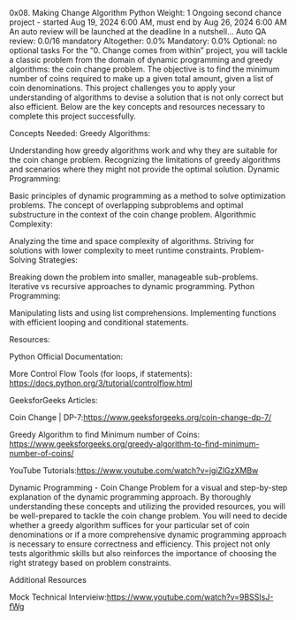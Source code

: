 0x08. Making Change
Algorithm
Python
 Weight: 1
 Ongoing second chance project - started Aug 19, 2024 6:00 AM, must end by Aug 26, 2024 6:00 AM
 An auto review will be launched at the deadline
In a nutshell…
Auto QA review: 0.0/16 mandatory
Altogether:  0.0%
Mandatory: 0.0%
Optional: no optional tasks
For the “0. Change comes from within” project, you will tackle a classic problem from the domain of dynamic programming and greedy algorithms: the coin change problem. The objective is to find the minimum number of coins required to make up a given total amount, given a list of coin denominations. This project challenges you to apply your understanding of algorithms to devise a solution that is not only correct but also efficient. Below are the key concepts and resources necessary to complete this project successfully.

Concepts Needed:
Greedy Algorithms:

Understanding how greedy algorithms work and why they are suitable for the coin change problem.
Recognizing the limitations of greedy algorithms and scenarios where they might not provide the optimal solution.
Dynamic Programming:

Basic principles of dynamic programming as a method to solve optimization problems.
The concept of overlapping subproblems and optimal substructure in the context of the coin change problem.
Algorithmic Complexity:

Analyzing the time and space complexity of algorithms.
Striving for solutions with lower complexity to meet runtime constraints.
Problem-Solving Strategies:

Breaking down the problem into smaller, manageable sub-problems.
Iterative vs recursive approaches to dynamic programming.
Python Programming:

Manipulating lists and using list comprehensions.
Implementing functions with efficient looping and conditional statements.


Resources:

Python Official Documentation:

More Control Flow Tools (for loops, if statements): https://docs.python.org/3/tutorial/controlflow.html

GeeksforGeeks Articles:

Coin Change | DP-7:https://www.geeksforgeeks.org/coin-change-dp-7/

Greedy Algorithm to find Minimum number of Coins: https://www.geeksforgeeks.org/greedy-algorithm-to-find-minimum-number-of-coins/

YouTube Tutorials:https://www.youtube.com/watch?v=jgiZlGzXMBw

Dynamic Programming - Coin Change Problem for a visual and step-by-step explanation of the dynamic programming approach.
By thoroughly understanding these concepts and utilizing the provided resources, you will be well-prepared to tackle the coin change problem. You will need to decide whether a greedy algorithm suffices for your particular set of coin denominations or if a more comprehensive dynamic programming approach is necessary to ensure correctness and efficiency. This project not only tests algorithmic skills but also reinforces the importance of choosing the right strategy based on problem constraints.

Additional Resources


Mock Technical Intervieiw:https://www.youtube.com/watch?v=9BSSIsJ-fWg
